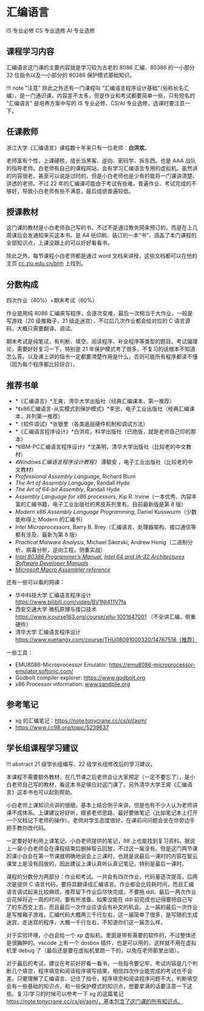 # 汇编语言
<div class="badges">
<span class="badge is-badge">IS 专业必修</span>
<span class="badge cs-badge">CS 专业选修</span>
<span class="badge ai-badge">AI 专业选修</span>
</div>

## 课程学习内容
汇编语言这门课的主要内容就是学习较为古老的 8086 汇编、80386 的一小部分 32 位指令以及一小部分的 80386 保护模式基础知识。

!!! note "注意"
    除此之外还有一门课程叫 “汇编语言程序设计基础“（俗称长名汇编），是一门通识课，内容差不太多，但是作业和考试都要简单一些，只有短名的 ”汇编语言“ 是培养方案中写的 IS 专业必修、CS/AI 专业选修，选课时要注意一下。

## 任课教师
浙江大学《汇编语言》课程数十年来只有一位老师：**白洪欢**。

老师富有个性，上课硬核，擅长当黑客、逆向、密码学、拆东西。也是 AAA 战队的指导老师。白老师有自己的课程网站，会有学习汇编语言专用的虚拟机。虽然讲的内容很老，甚至可以说是过时的，但是小白老师也是少有的能将一门课讲清楚、讲透的老师。不过 22 年的汇编课可能由于考试有些难，普遍作业、考试完成的不够好，导致小白老师有些不满意，最后成绩普遍较低。

## 授课教材
这门课的教材是小白老师自己写的书，不过不是通过教务网来预订的，而是在上几周课后会发通知来买这本书。是 A4 纸印刷、装订的一本“书”，涵盖了本门课程的全部知识点，上课没跟上的可以好好看看书。

除此之外，每节课程小白老师都是通过 word 文档来讲授，这些文档都可以在他的主页 [cc.zju.edu.cn/bhh](http://cc.zju.edu.cn/bhh) 上找到。

## 分数构成
四次作业（40%）+期末考试（60%）

作业是用纯 8086 汇编来写程序，会逐次变难，最后一次相当于大作业，一般是写游戏（20 级推箱子，21 级走迷宫），不过后几次作业都会给对应的 C 语言源码，大概只需要翻译、调试。

期末考试是纯笔试，有判断、填空、阅读程序、补全程序等类型的题目。考试偏理论，需要好好复习一下，特别是 21 年保护模式考了很多，不复习的话根本不知道怎么答。以及课上讲的指令一定都要清楚作用是什么，否则可能所有程序都读不懂（因为每个程序都比较综合）。

## 推荐书单
- *《汇编语言》*王爽，清华大学出版社（经典汇编课本，第一推荐）
- *《x86汇编语言-从实模式到保护模式》*李忠，电子工业出版社（经典汇编课本，并列第一推荐）
- *《软件调试》*张银奎（各类底层硬件机制和调试方法）
- *《汇编语言程序设计》*白洪欢，科学出版社（已绝版，就是老师自己印的那本）
- *《IBM-PC汇编语言程序设计》*沈美明，清华大学出版社（比较老的中文教材）
- *《Windows汇编语言程序设计教程》* 谭毓安 ，电子工业出版社（比较老的中文教材）
- *Professional Assembly Language*, Richard Blum
- *The Art of Assembly Language*, Randall Hyde
- *The Art of 64-bit Assembly*, Randall Hyde
- *Assembly Language for x86 processors*, Kip R. Irvine（一本优秀、内容丰富的汇编书籍，电子工业出版社的黑皮系列里有。目前最新版是第 8 版）
- *Modern x86 Assembly Language Programming*, Daniel Kusswurm（少数能称得上 Modern 的汇编书）
- *Intel Microprocessors*, Barry B. Brey（汇编语言、处理器架构、接口通信等都有涉及，最新为第 8 版）
- *Practical Malware Analysis*, Michael Sikorski,  Andrew Honig（二进制分析，病毒分析，逆向工程，侧重实战）
- [*Intel 80386 Programmer’s Manual*](https://pdos.csail.mit.edu/6.828/2018/readings/i386/toc.htm), *[Intel 64 and IA-32 Architectures Software Developer Manuals](https://www.intel.com/content/www/us/en/developer/articles/technical/intel-sdm.html)* 
- *[Microsoft Macro Assembler reference](https://learn.microsoft.com/en-us/cpp/assembler/masm/microsoft-macro-assembler-reference?view=msvc-170)*

还有一些可以看的网课：

+ 华中科技大学 汇编语言程序设计 https://www.bilibili.com/video/BV1Nt411V7fa
+ 西安交通大学 微机原理与接口技术 https://www.icourse163.org/course/xjtu-1001647001 （不全讲汇编，侧重硬件）
+ 清华大学 汇编语言程序设计 https://www.xuetangx.com/course/THU08091000320/14767518（推荐）

一些工具：

- EMU8086-Microprocessor Emulator: https://emu8086-microprocessor-emulator.softonic.com/
- Godbolt compiler explorer: https://www.godbolt.org
- x86 Processor information: www.sandpile.org

## 参考笔记
- xg 的汇编笔记：https://note.tonycrane.cc/cs/pl/asm/
- https://www.cc98.org/topic/5239637

## 学长组课程学习建议

!!! abstract
    21 级学长组编写、22 级学长组修改后的学习建议。

本课程不需要额外教材，在几节课之后老师会让大家预定（一定不要忘了），是小白老师自己写的教材，看这本书足够应对这门课了。另外清华大学王爽《汇编语言》这本书也可以起到帮助。

小白老师上课知识点讲的很细，基本上结合例子来讲，但是也有不少人认为老师讲课不成体系。上课建议好好听，跟紧老师思路，最好要做笔记（比如笔记本上打开一个文档记下老师的操作）。老师对学生态度很好，在课前问问题会坐在你旁边手把手教你改代码。

一定要好好利用上课笔记、小白老师提供的笔记，98 上也能找到复习资料。据说上一届小白老师会在课程结束后删掉智云回放，不过这一届没有。但是这门两节课的课小白会在第一节课就明确地说会上三课时，也就是说最后一课时的内容在智云课堂上是没有回放的，因此建议上课认真听认真记笔记，特别是最后一课时。

课程的分数分为两部分：作业和考试。一共会有四次作业，代码量逐次提高，后两次是提供 C 语言代码，要将其翻译成汇编语言。作业都会比较耗时间，而且汇编语言调试起来比较麻烦，推荐留下作业后尽快完成，不要拖 ddl。最后一两次作业会花掉将近一周的时间，要有所准备。如果没能在 ddl 前完成也记得要把自己写了的东西交上去，而且最后一次作业应该会有补交的机会。上一届的最后一次作业是写推箱子游戏，汇编代码大概两三千行左右，这一届简单了很多，是写随机生成迷宫、走迷宫的程序，大概一千行左右，不知道你们这一届怎么样。

对于实验环境，小白会给一个 xp 虚拟机，里面是带有需要的软件的，不过整体还是很臃肿的。vscode 上有一个 dosbox 插件，也是可以用的，这样就不用在虚拟机里 debug 了（最后还是要在虚拟机里跑一下的，以免在老师那里出错）。

对于最后的考试，建议在考前好好看一看书，一些指令要记牢。考试内容是几个判断几个填空，程序填空和阅读程序填写结果。相信四次作业能完成的考试也不会差。只要理解了汇编语言、记住了指令，程序填空和阅读程序问题不大。判断填空会有一些基础的知识点，和一些保护模式的知识点，想要拿满的话要注意一下这些。复习/学习的时候可以参考一下 xg 的这篇笔记 https://note.tonycrane.cc/cs/pl/asm/，基本包含了这门课的所有知识点。
